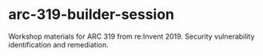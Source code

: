 # arc-319-builder-session
Workshop materials for ARC 319 from re:Invent 2019.  Security vulnerability identification and remediation.
